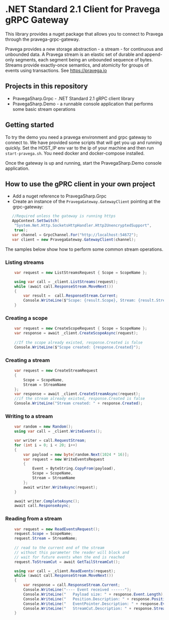 # .NET Standard 2.1 Client for Pravega gRPC Gateway

This library provides a nuget package that allows you to connect to Pravega through the pravega-grpc-gateway. 

Pravega provides a new storage abstraction - a stream - for continuous and unbounded data. A Pravega stream is an elastic set of durable and append-only segments, each segment being an unbounded sequence of bytes. Streams provide exactly-once semantics, and atomicity for groups of events using transactions.
See https://pravega.io

## Projects in this repository
  * PravegaSharp.Grpc  - .NET Standard 2.1 gRPC client library
  * PravegaSharp.Demo  - a runnable console application that performs some basic stream operations

## Getting started
To try the demo you need a pravega environment and grpc gateway to connect to. We have provided some scripts that will get you up and running quickly. Set the HOST_IP env var to the ip of your machine and then run `start-pravega.sh`. You need docker and docker-compose installed.

Once the gateway is up and running, start the PravegaSharp.Demo console application.

## How to use the gPRC client in your own project

* Add a nuget reference to PravegaSharp.Grpc
* Create an instance of the `PravegaGateway.GatewayClient` pointing at the grpc-gateway:

```csharp
   //Required unless the gateway is running https 
   AppContext.SetSwitch(
    "System.Net.Http.SocketsHttpHandler.Http2UnencryptedSupport",
    true);
   var channel = GrpcChannel.For("http://localhost:54672");
   var client = new PravegaGateway.GatewayClient(channel);
```

The samples below show how to perform some common stream operations.

### Listing streams
```csharp
    var request = new ListStreamsRequest { Scope = ScopeName };

    using var call = _client.ListStreams(request);
    while (await call.ResponseStream.MoveNext())
    {
        var result =  call.ResponseStream.Current;
        Console.WriteLine($"Scope: {result.Scope}, Stream: {result.Stream}");
    }
```
### Creating a scope
```csharp
    var request = new CreateScopeRequest { Scope = ScopeName };
    var response = await _client.CreateScopeAsync(request);
    
    //If the scope already existed, response.Created is false
    Console.WriteLine($"Scope created: {response.Created}");
```

### Creating a stream
```csharp
    var request = new CreateStreamRequest
    {
        Scope = ScopeName,
        Stream = StreamName
    };
    var response = await _client.CreateStreamAsync(request);
    //if the stream already existed, response.Created is false
    Console.WriteLine("Stream created: " + response.Created);
```

### Writing to a stream
```csharp
    var random = new Random();
    using var call = _client.WriteEvents();

    var writer = call.RequestStream;
    for (int i = 0; i < 20; i++)
    {
        var payload = new byte[random.Next(1024 * 16)];
        var request = new WriteEventsRequest
        {
            Event = ByteString.CopyFrom(payload),
            Scope = ScopeName,
            Stream = StreamName
        };
        await writer.WriteAsync(request);
    }

    await writer.CompleteAsync();
    await call.ResponseAsync;
```

### Reading from a stream
```csharp
    var request = new ReadEventsRequest();
    request.Scope = ScopeName;
    request.Stream = StreamName;
    
    // read to the current end of the stream
    // without this parameter the reader will block and
    // wait for future events when the end is reached
    request.ToStreamCut = await GetTailStreamCut();

    using var call = _client.ReadEvents(request);
    while (await call.ResponseStream.MoveNext())
    {
        var response = call.ResponseStream.Current;
        Console.WriteLine("---- Event received ------");
        Console.WriteLine("   Payload size: " + response.Event.Length);
        Console.WriteLine("   Position.Description: " + response.Position.Description);
        Console.WriteLine("   EventPointer.Description: " + response.EventPointer.Description);
        Console.WriteLine("   StreamCut.Description: " + response.StreamCut.Description);
    }
```
